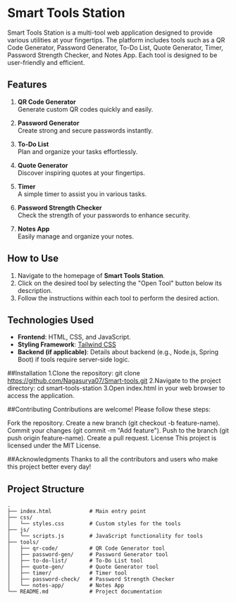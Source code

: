 # Smart Tools Station

Smart Tools Station is a multi-tool web application designed to provide various utilities at your fingertips. The platform includes tools such as a QR Code Generator, Password Generator, To-Do List, Quote Generator, Timer, Password Strength Checker, and Notes App. Each tool is designed to be user-friendly and efficient.

## Features

1. **QR Code Generator**  
   Generate custom QR codes quickly and easily.

2. **Password Generator**  
   Create strong and secure passwords instantly.

3. **To-Do List**  
   Plan and organize your tasks effortlessly.

4. **Quote Generator**  
   Discover inspiring quotes at your fingertips.

5. **Timer**  
   A simple timer to assist you in various tasks.

6. **Password Strength Checker**  
   Check the strength of your passwords to enhance security.

7. **Notes App**  
   Easily manage and organize your notes.

## How to Use

1. Navigate to the homepage of **Smart Tools Station**.
2. Click on the desired tool by selecting the "Open Tool" button below its description.
3. Follow the instructions within each tool to perform the desired action.

## Technologies Used

- **Frontend**: HTML, CSS, and JavaScript.
- **Styling Framework**: [Tailwind CSS](https://tailwindcss.com/)
- **Backend (if applicable)**: Details about backend (e.g., Node.js, Spring Boot) if tools require server-side logic.

##Installation
1.Clone the repository:
git clone https://github.com/Nagasurya07/Smart-tools.git
2.Navigate to the project directory:
cd smart-tools-station
3.Open index.html in your web browser to access the application.

##Contributing
Contributions are welcome! Please follow these steps:

Fork the repository.
Create a new branch (git checkout -b feature-name).
Commit your changes (git commit -m "Add feature").
Push to the branch (git push origin feature-name).
Create a pull request.
License
This project is licensed under the MIT License.

##Acknowledgments
Thanks to all the contributors and users who make this project better every day!

## Project Structure

```plaintext
.
├── index.html            # Main entry point
├── css/
│   └── styles.css        # Custom styles for the tools
├── js/
│   └── scripts.js        # JavaScript functionality for tools
├── tools/
│   ├── qr-code/          # QR Code Generator tool
│   ├── password-gen/     # Password Generator tool
│   ├── to-do-list/       # To-Do List tool
│   ├── quote-gen/        # Quote Generator tool
│   ├── timer/            # Timer tool
│   ├── password-check/   # Password Strength Checker
│   └── notes-app/        # Notes App
└── README.md             # Project documentation



